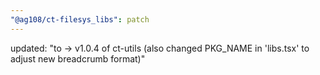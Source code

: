```yaml
---
"@ag108/ct-filesys_libs": patch
---
```


updated: "to -> v1.0.4 of ct-utils (also changed PKG_NAME in 'libs.tsx' to adjust new breadcrumb format)"
